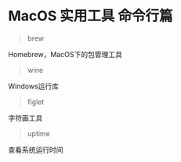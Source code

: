 # MacOS 实用工具 命令行篇

> brew

Homebrew，MacOS下的包管理工具

> wine

Windows运行库

> figlet

字符画工具

> uptime

查看系统运行时间